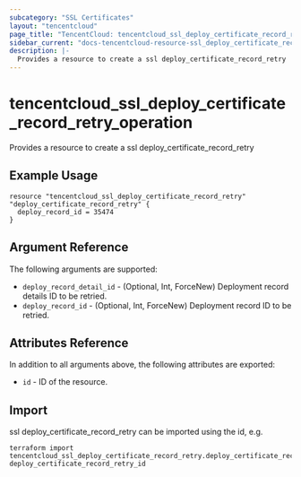 ```yaml
---
subcategory: "SSL Certificates"
layout: "tencentcloud"
page_title: "TencentCloud: tencentcloud_ssl_deploy_certificate_record_retry_operation"
sidebar_current: "docs-tencentcloud-resource-ssl_deploy_certificate_record_retry_operation"
description: |-
  Provides a resource to create a ssl deploy_certificate_record_retry
---
```


# tencentcloud_ssl_deploy_certificate_record_retry_operation

Provides a resource to create a ssl deploy_certificate_record_retry

## Example Usage

```hcl
resource "tencentcloud_ssl_deploy_certificate_record_retry" "deploy_certificate_record_retry" {
  deploy_record_id = 35474
}
```

## Argument Reference

The following arguments are supported:

* `deploy_record_detail_id` - (Optional, Int, ForceNew) Deployment record details ID to be retried.
* `deploy_record_id` - (Optional, Int, ForceNew) Deployment record ID to be retried.

## Attributes Reference

In addition to all arguments above, the following attributes are exported:

* `id` - ID of the resource.



## Import

ssl deploy_certificate_record_retry can be imported using the id, e.g.

```
terraform import tencentcloud_ssl_deploy_certificate_record_retry.deploy_certificate_record_retry deploy_certificate_record_retry_id
```

